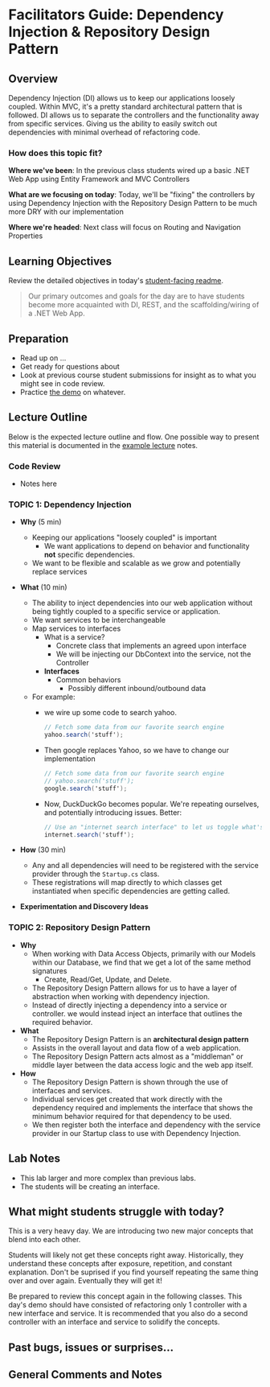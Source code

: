 # Facilitators Guide: Dependency Injection & Repository Design Pattern

## Overview

Dependency Injection (DI) allows us to keep our applications loosely coupled. Within MVC, it's a pretty standard architectural pattern that is followed. DI allows us to separate the controllers and the functionality away from specific services. Giving us the ability to easily switch out dependencies with minimal overhead of refactoring code.

### How does this topic fit?

**Where we've been**:
In the previous class students wired up a basic .NET Web App using Entity Framework and MVC Controllers

**What are we focusing on today**:
Today, we'll be "fixing" the controllers by using Dependency Injection with the Repository Design Pattern to be much more DRY with our implementation

**Where we're headed**:
Next class will focus on Routing and Navigation Properties

## Learning Objectives

Review the detailed objectives in today's [student-facing readme](../README.md).

> Our primary outcomes and goals for the day are to have students become more acquainted with DI, REST, and the scaffolding/wiring of a .NET Web App.

## Preparation

- Read up on ...
- Get ready for questions about
- Look at previous course student submissions for insight as to what you might see in code review.
- Practice [the demo](../demo/demo-name) on whatever.

## Lecture Outline

Below is the expected lecture outline and flow. One possible way to present this material is documented in the [example lecture](../LECTURE-NOTES.md) notes.

### Code Review

- Notes here

### TOPIC 1: Dependency Injection

- **Why** (5 min)
  - Keeping our applications "loosely coupled" is important
    - We want applications to depend on behavior and functionality **not** specific dependencies.
  - We want to be flexible and scalable as we grow and potentially replace services
- **What** (10 min)
  - The ability to inject dependencies into our web application without being tightly coupled to a specific service or application.
  - We want services to be interchangeable
  - Map services to interfaces
    - What is a service?
      - Concrete class that implements an agreed upon interface
      - We will be injecting our DbContext into the service, not the Controller
    - **Interfaces**
      - Common behaviors
        - Possibly different inbound/outbound data
  - For example:
    - we wire up some code to search yahoo.

      ```csharp
      // Fetch some data from our favorite search engine
      yahoo.search('stuff');
      ```

    - Then google replaces Yahoo, so we have to change our implementation

      ```csharp
      // Fetch some data from our favorite search engine
      // yahoo.search('stuff');
      google.search('stuff');
      ```

    - Now, DuckDuckGo becomes popular. We're repeating ourselves, and potentially introducing issues. Better:

      ```csharp
      // Use an "internet search interface" to let us toggle what's being used for real
      internet.search('stuff');
      ```

- **How** (30 min)
  - Any and all dependencies will need to be registered with the service provider through the `Startup.cs` class.
  - These registrations will map directly to which classes get instantiated when specific dependencies are getting called.
- **Experimentation and Discovery Ideas**

### TOPIC 2: Repository Design Pattern

- **Why**
  - When working with Data Access Objects, primarily with our Models within our Database, we find that we get a lot of the same method signatures
    - Create, Read/Get, Update, and Delete.
  - The Repository Design Pattern allows for us to have a layer of abstraction when working with dependency injection.
  - Instead of directly injecting a dependency into a service or controller. we would instead inject an interface that outlines the required behavior.
- **What**
  - The Repository Design Pattern is an **architectural design pattern**
  - Assists in the overall layout and data flow of a web application.
  - The Repository Design Pattern acts almost as a "middleman" or middle layer between the data access logic and the web app itself.
- **How**
  - The Repository Design Pattern is shown through the use of interfaces and services.
  - Individual services get created that work directly with the dependency required and implements the interface that shows the minimum behavior required for that dependency to be used.
  - We then register both the interface and dependency with the service provider in our Startup class to use with Dependency Injection.

## Lab Notes

- This lab larger and more complex than previous labs.
- The students will be creating an interface.

## What might students struggle with today?

This is a very heavy day. We are introducing two new major concepts that blend into each other.

Students will likely not get these concepts right away.  Historically, they understand these concepts after exposure, repetition, and constant explanation. Don't be suprised if you find yourself repeating the same thing over and over again. Eventually they will get it!

Be prepared to review this concept again in the following classes. This day's demo should have consisted of refactoring only 1 controller with a new interface and service. It is recommended that you also do a second controller with an interface and service to solidify the concepts.

## Past bugs, issues or surprises...

## General Comments and Notes
